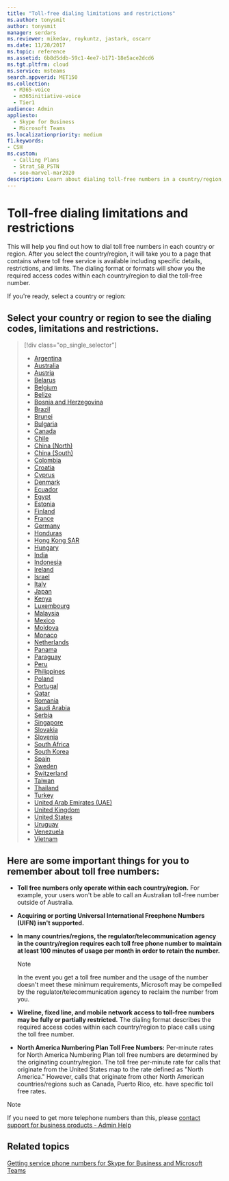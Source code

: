 ```yaml
---
title: "Toll-free dialing limitations and restrictions"
ms.author: tonysmit
author: tonysmit
manager: serdars
ms.reviewer: mikedav, roykuntz, jastark, oscarr
ms.date: 11/28/2017
ms.topic: reference
ms.assetid: 6b8d5ddb-59c1-4ee7-b171-18e5ace2dcd6
ms.tgt.pltfrm: cloud
ms.service: msteams
search.appverid: MET150
ms.collection: 
  - M365-voice
  - m365initiative-voice
  - Tier1
audience: Admin
appliesto: 
  - Skype for Business
  - Microsoft Teams
ms.localizationpriority: medium
f1.keywords:
- CSH
ms.custom: 
  - Calling Plans
  - Strat_SB_PSTN
  - seo-marvel-mar2020
description: Learn about dialing toll-free numbers in a country/region, including availability, wired/fixed-line and mobile network availability, and restrictions.
---
```


# Toll-free dialing limitations and restrictions

This will help you find out how to dial toll free numbers in each country or region. After you select the country/region, it will take you to a page that contains where toll free service is available including specific details, restrictions, and limits. The dialing format or formats will show you the required access codes within each country/region to dial the toll-free number.
  
If you're ready, select a country or region:
  
## Select your country or region to see the dialing codes, limitations and restrictions.

> [!div class="op_single_selector"]    
> - [Argentina](toll-free-dialing-limitations-and-restrictions/toll-free-dialing-restrictions-in-argentina.md)
> - [Australia](toll-free-dialing-limitations-and-restrictions/toll-free-dialing-restrictions-in-australia.md)
> - [Austria](toll-free-dialing-limitations-and-restrictions/toll-free-dialing-restrictions-in-austria.md)
> - [Belarus](toll-free-dialing-limitations-and-restrictions/toll-free-dialing-restrictions-in-belarus.md)
> - [Belgium](toll-free-dialing-limitations-and-restrictions/toll-free-dialing-restrictions-in-belgium.md)
> - [Belize](toll-free-dialing-limitations-and-restrictions/toll-free-dialing-restrictions-in-belize.md)
> - [Bosnia and Herzegovina](toll-free-dialing-limitations-and-restrictions/toll-free-dialing-restrictions-in-bosnia-and-herzegovina.md)
> - [Brazil](toll-free-dialing-limitations-and-restrictions/toll-free-dialing-restrictions-in-brazil.md)
> - [Brunei](toll-free-dialing-limitations-and-restrictions/toll-free-dialing-restrictions-in-brunei.md)
> - [Bulgaria](toll-free-dialing-limitations-and-restrictions/toll-free-dialing-restrictions-in-bulgaria.md)
> - [Canada](toll-free-dialing-limitations-and-restrictions/toll-free-dialing-restrictions-in-canada.md)
> - [Chile](toll-free-dialing-limitations-and-restrictions/toll-free-dialing-restrictions-in-chile.md)
> - [China (North)](toll-free-dialing-limitations-and-restrictions/toll-free-dialing-restrictions-in-chinanorth-10-800-714-xxxx-range.md)
> - [China (South)](toll-free-dialing-limitations-and-restrictions/toll-free-dialing-restrictions-in-chinasouth-10-800-140-xxxx-range.md)
> - [Colombia](toll-free-dialing-limitations-and-restrictions/toll-free-dialing-restrictions-in-columbia.md)
> - [Croatia](toll-free-dialing-limitations-and-restrictions/toll-free-dialing-restrictions-in-croatia.md)
> - [Cyprus](toll-free-dialing-limitations-and-restrictions/toll-free-dialing-restrictions-in-cyprus.md)
> - [Denmark](toll-free-dialing-limitations-and-restrictions/toll-free-dialing-restrictions-in-denmark.md)
> - [Ecuador](toll-free-dialing-limitations-and-restrictions/toll-free-dialing-restrictions-in-ecuador.md)
> - [Egypt](toll-free-dialing-limitations-and-restrictions/toll-free-dialing-restrictions-in-egypt.md)
> - [Estonia](toll-free-dialing-limitations-and-restrictions/toll-free-dialing-restrictions-in-estonia.md)
> - [Finland](toll-free-dialing-limitations-and-restrictions/toll-free-dialing-restrictions-in-finland.md)
> - [France](toll-free-dialing-limitations-and-restrictions/toll-free-dialing-restrictions-in-france.md)
> - [Germany](toll-free-dialing-limitations-and-restrictions/toll-free-dialing-restrictions-in-germany.md)
> - [Honduras](toll-free-dialing-limitations-and-restrictions/toll-free-dialing-restrictions-in-honduras.md)
> - [Hong Kong SAR](toll-free-dialing-limitations-and-restrictions/toll-free-dialing-restrictions-in-hong-kong.md)
> - [Hungary](toll-free-dialing-limitations-and-restrictions/toll-free-dialing-restrictions-in-hungary.md)
> - [India](toll-free-dialing-limitations-and-restrictions/toll-free-dialing-restrictions-in-india.md)
> - [Indonesia](toll-free-dialing-limitations-and-restrictions/toll-free-dialing-restrictions-in-indonesia.md)
> - [Ireland](toll-free-dialing-limitations-and-restrictions/toll-free-dialing-restrictions-in-ireland.md)
> - [Israel](toll-free-dialing-limitations-and-restrictions/toll-free-dialing-restrictions-in-israel.md)
> - [Italy](toll-free-dialing-limitations-and-restrictions/toll-free-dialing-restrictions-in-italy.md)
> - [Japan](toll-free-dialing-limitations-and-restrictions/toll-free-dialing-restrictions-in-japan.md)
> - [Kenya](toll-free-dialing-limitations-and-restrictions/toll-free-dialing-restrictions-in-kenya.md)
> - [Luxembourg](toll-free-dialing-limitations-and-restrictions/toll-free-dialing-restrictions-in-luxembourg.md)
> - [Malaysia](toll-free-dialing-limitations-and-restrictions/toll-free-dialing-restrictions-in-malaysia.md)
> - [Mexico](toll-free-dialing-limitations-and-restrictions/toll-free-dialing-restrictions-in-mexico.md)
> - [Moldova](toll-free-dialing-limitations-and-restrictions/toll-free-dialing-restrictions-in-moldova.md)
> - [Monaco](toll-free-dialing-limitations-and-restrictions/toll-free-dialing-restrictions-in-monaco.md)
> - [Netherlands](toll-free-dialing-limitations-and-restrictions/toll-free-dialing-restrictions-in-the-netherlands.md)
> - [Panama](toll-free-dialing-limitations-and-restrictions/toll-free-dialing-restrictions-in-panama.md)
> - [Paraguay](toll-free-dialing-limitations-and-restrictions/toll-free-dialing-restrictions-in-paraguay.md)
> - [Peru](toll-free-dialing-limitations-and-restrictions/toll-free-dialing-restrictions-in-peru.md)
> - [Philippines](toll-free-dialing-limitations-and-restrictions/toll-free-dialing-restrictions-in-the-philippines.md)
> - [Poland](toll-free-dialing-limitations-and-restrictions/toll-free-dialing-restrictions-in-poland.md)
> - [Portugal](toll-free-dialing-limitations-and-restrictions/toll-free-dialing-restrictions-in-portugal.md)
> - [Qatar](toll-free-dialing-limitations-and-restrictions/toll-free-dialing-restrictions-in-qatar.md)
> - [Romania](toll-free-dialing-limitations-and-restrictions/toll-free-dialing-restrictions-in-romania.md)
> - [Saudi Arabia](toll-free-dialing-limitations-and-restrictions/toll-free-dialing-restrictions-in-saudi-arabia.md)
> - [Serbia](toll-free-dialing-limitations-and-restrictions/toll-free-dialing-restrictions-in-serbia.md)
> - [Singapore](toll-free-dialing-limitations-and-restrictions/toll-free-dialing-restrictions-in-singapore.md)
> - [Slovakia](toll-free-dialing-limitations-and-restrictions/toll-free-dialing-restrictions-in-slovakia.md)
> - [Slovenia](toll-free-dialing-limitations-and-restrictions/toll-free-dialing-restrictions-in-slovenia.md)
> - [South Africa](toll-free-dialing-limitations-and-restrictions/toll-free-dialing-restrictions-in-south-africa.md)
> - [South Korea](toll-free-dialing-limitations-and-restrictions/toll-free-dialing-restrictions-in-south-korea.md)
> - [Spain](toll-free-dialing-limitations-and-restrictions/toll-free-dialing-restrictions-in-spain.md)
> - [Sweden](toll-free-dialing-limitations-and-restrictions/toll-free-dialing-restrictions-in-sweden.md)
> - [Switzerland](toll-free-dialing-limitations-and-restrictions/toll-free-dialing-restrictions-in-switzerland.md)
> - [Taiwan](toll-free-dialing-limitations-and-restrictions/toll-free-dialing-restrictions-in-taiwan.md)
> - [Thailand](toll-free-dialing-limitations-and-restrictions/toll-free-dialing-restrictions-in-thailand.md)
> - [Turkey](toll-free-dialing-limitations-and-restrictions/toll-free-dialing-restrictions-in-turkey.md)
> - [United Arab Emirates (UAE)](toll-free-dialing-limitations-and-restrictions/toll-free-dialing-restrictions-in-the-united-arab-emirates.md)
> - [United Kingdom](toll-free-dialing-limitations-and-restrictions/toll-free-dialing-restrictions-in-the-united-kingdom-u-k.md)
> - [United States](toll-free-dialing-limitations-and-restrictions/toll-free-dialing-restrictions-in-the-united-states-u-s.md)
> - [Uruguay](toll-free-dialing-limitations-and-restrictions/toll-free-dialing-restrictions-in-uruguay.md)
> - [Venezuela](toll-free-dialing-limitations-and-restrictions/toll-free-dialing-restrictions-in-venezuela.md)
> - [Vietnam](toll-free-dialing-limitations-and-restrictions/toll-free-dialing-restrictions-in-vietnam.md)
  
## Here are some important things for you to remember about toll free numbers:

- **Toll free numbers only operate within each country/region.** For example, your users won't be able to call an Australian toll-free number outside of Australia.
    
- **Acquiring or porting Universal International Freephone Numbers (UIFN) isn't supported.**
    
- **In many countries/regions, the regulator/telecommunication agency in the country/region requires each toll free phone number to maintain at least 100 minutes of usage per month in order to retain the number.**
    
    > [!NOTE]
    > In the event you get a toll free number and the usage of the number doesn't meet these minimum requirements, Microsoft may be compelled by the regulator/telecommunication agency to reclaim the number from you. 
  
- **Wireline, fixed line, and mobile network access to toll-free numbers may be fully or partially restricted.** The dialing format describes the required access codes within each country/region to place calls using the toll free number.
    
- **North America Numbering Plan Toll Free Numbers:** Per-minute rates for North America Numbering Plan toll free numbers are determined by the originating country/region. The toll free per-minute rate for calls that originate from the United States map to the rate defined as "North America." However, calls that originate from other North American countries/regions such as Canada, Puerto Rico, etc. have specific toll free rates.

> [!NOTE]
> If you need to get more telephone numbers than this, please [contact support for business products - Admin Help](https://support.office.com/article/32a17ca7-6fa0-4870-8a8d-e25ba4ccfd4b)
    
## Related topics
[Getting service phone numbers for Skype for Business and Microsoft Teams](./getting-service-phone-numbers.md)

  
